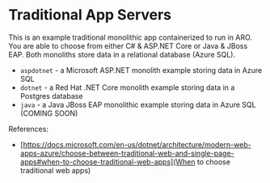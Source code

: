 # Traditional App Servers
This is an example traditional monolithic app containerized to run in ARO. You are able to choose from either C# & ASP.NET Core or Java & JBoss EAP. Both monoliths store data in a relational database (Azure SQL).

- `aspdotnet` - a Microsoft ASP.NET monolith example storing data in Azure SQL
- `dotnet` - a Red Hat .NET Core monolith example storing data in a Postgres database
- `java` - a Java JBoss EAP monolithic example storing data in Azure SQL (COMING SOON)

References:
* [https://docs.microsoft.com/en-us/dotnet/architecture/modern-web-apps-azure/choose-between-traditional-web-and-single-page-apps#when-to-choose-traditional-web-apps](When to choose traditional web apps)
